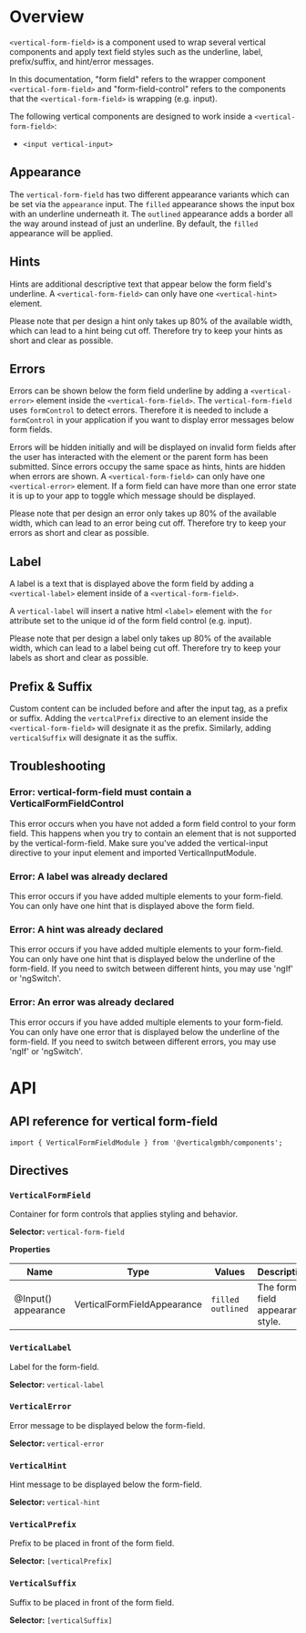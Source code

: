# Overview

`<vertical-form-field>` is a component used to wrap several vertical components and apply text field styles such as the underline, label, prefix/suffix, and hint/error messages.

In this documentation, "form field" refers to the wrapper component `<vertical-form-field>` and "form-field-control" refers to the components that the `<vertical-form-field>` is wrapping (e.g. input).

The following vertical components are designed to work inside a `<vertical-form-field>`:
- `<input vertical-input>`

## Appearance

The `vertical-form-field` has two different appearance variants which can be set via the `appearance` input. The `filled` appearance shows the input box with an underline underneath it. The `outlined` appearance adds a border all the way around instead of just an underline. By default, the `filled` appearance will be applied.

## Hints

Hints are additional descriptive text that appear below the form field's underline. A `<vertical-form-field>` can only have one `<vertical-hint>` element. 

Please note that per design a hint only takes up 80% of the available width, which can lead to a hint being cut off. Therefore try to keep your hints as short and clear as possible.

## Errors

Errors can be shown below the form field underline by adding a `<vertical-error>` element inside the `<vertical-form-field>`. The `vertical-form-field` uses `formControl` to detect errors. Therefore it is needed to include a `formControl` in your application if you want to display error messages below form fields.

Errors will be hidden initially and will be displayed on invalid form fields after the user has interacted with the element or the parent form has been submitted. Since errors occupy the same space as hints, hints are hidden when errors are shown. A `<vertical-form-field>` can only have one `<vertical-error>` element. If a form field can have more than one error state it is up to your app to toggle which message should be displayed. 

Please note that per design an error only takes up 80% of the available width, which can lead to an error being cut off. Therefore try to keep your errors as short and clear as possible.

## Label

A label is a text that is displayed above the form field by adding a `<vertical-label>` element inside of a `<vertical-form-field>`.

A `vertical-label` will insert a native html `<label>` element with the `for` attribute set to the unique id of the form field control (e.g. input).

Please note that per design a label only takes up 80% of the available width, which can lead to a label being cut off. Therefore try to keep your labels as short and clear as possible.

## Prefix & Suffix

Custom content can be included before and after the input tag, as a prefix or suffix. Adding the `vertcalPrefix` directive to an element inside the `<vertical-form-field>` will designate it as the prefix. Similarly, adding `verticalSuffix` will designate it as the suffix.

## Troubleshooting

### Error: vertical-form-field must contain a VerticalFormFieldControl

This error occurs when you have not added a form field control to your form field. This happens when you try to contain an element that is not supported by the vertical-form-field. Make sure you've added the vertical-input directive to your input element and imported VerticalInputModule.

### Error: A label was already declared

This error occurs if you have added multiple <vertical-labe> elements to your form-field. You can only have one hint that is displayed above the form field.

### Error: A hint was already declared

This error occurs if you have added multiple <vertical-hint> elements to your form-field. You can only have one hint that is displayed below the underline of the form-field. If you need to switch between different hints, you may use 'ngIf' or 'ngSwitch'.

### Error: An error was already declared

This error occurs if you have added multiple <vertical-error> elements to your form-field. You can only have one error that is displayed below the underline of the form-field. If you need to switch between different errors, you may use 'ngIf' or 'ngSwitch'.

# API

## API reference for vertical form-field

`import { VerticalFormFieldModule } from '@verticalgmbh/components';`

## Directives

### `VerticalFormField`

Container for form controls that applies styling and behavior.

**Selector:** `vertical-form-field`

**Properties**

| Name                | Type                        | Values                 | Description                      |
|---------------------|-----------------------------|------------------------|----------------------------------|
| @Input() appearance | VerticalFormFieldAppearance | `filled`<br>`outlined` | The form-field appearance style. |

### `VerticalLabel`

Label for the form-field.

**Selector:** `vertical-label`

### `VerticalError`

Error message to be displayed below the form-field.

**Selector:** `vertical-error`

### `VerticalHint`

Hint message to be displayed below the form-field.

**Selector:** `vertical-hint`

### `VerticalPrefix`

Prefix to be placed in front of the form field.

**Selector:** `[verticalPrefix]`

### `VerticalSuffix`

Suffix to be placed in front of the form field.

**Selector:** `[verticalSuffix]`